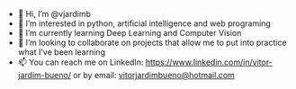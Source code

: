 - 👋 Hi, I’m @vjardimb
- 👀 I’m interested in python, artificial intelligence and web programing
- 🌱 I’m currently learning Deep Learning and Computer Vision
- 💞️ I’m looking to collaborate on projects that allow me to put into practice what I've been learning
- 📫 You can reach me on LinkedIn: https://www.linkedin.com/in/vitor-jardim-bueno/ or by email: vitorjardimbueno@hotmail.com
